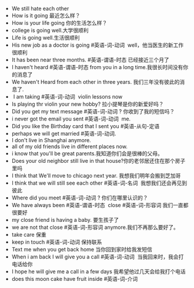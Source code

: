- We still hate each other  
- How is it going 最近怎么样？  
- How is your life going 你的生活怎么样？  
- college is going well.大学很顺利  
- Life is going well.生活很顺利  
- His new job as a doctor is going #英语-词-动词  well，他当医生的新工作很顺利  
- It has been near three months. #英语-谓语-时态  已经接近三个月了  
- I haven't heard #英语-谓语-时态 from you in a long time.我很长时间没有你的消息了  
- We haven't Heard from each other in three years. 我们三年没有彼此的消息了.  
-  I am taking #英语-词-动词  violin lessons now  
- Is playing thr violin your new hobby? 拉小提琴是你的新爱好吗？  
- Did you get my text message #英语-词-动词 ? 你收到了我的短信吗？  
- i never got the email you sent #英语-词-动词  me.
- Did you like the Birthday card that I sent you #英语-从句-定语  
- perhaps we will get married #英语-词-动词.  
- I don't live in Shanghai anymore.  
- all of my old friends live in different places now.  
- i know that you'll be great parents.我知道你们会是很棒的父母。  
- Does your old neighbor still live in that house?你的老邻居还住在那个房子里吗  
- I think that We'll move to chicago next year. 我想我们明年会搬到芝加哥  
- I think that we will still see each other #英语-词-名词  我想我们还会再见到彼此  
- Where did you meet #英语-词-动词  ? 你们在哪里认识的？  
- We have always been #英语-谓语-时态  close #英语-词-形容词 我们一直都很要好 
- my close friend is having a baby. 要生孩子了  
- we are not that close #英语-词-形容词 anymore.我们不再那么要好了。  
- take care 保重  
- keep in touch #英语-词-动词 保持联系
- Text me when you get back home 当你回到家时给我发短信  
- When i am back I will give you a call #英语-词-动词  当我回来时，我会打电话给你  
- I hope he will give me a call in a few days 我希望他过几天会给我打个电话  
- does this moon cake have fruit inside #英语-词-介词 